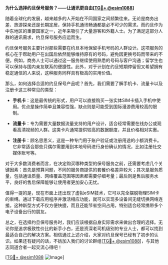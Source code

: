 **为什么选择约旦保号服务？——让通讯更自由[[TG💪+ @esim1088](https://t.me/s/esim1088)]**

随着全球化的发展，越来越多的人开始在不同国家之间频繁往来。无论是商务出差、旅游探亲还是长期定居，保持手机通讯畅通都是必不可少的需求。而约旦作为中东地区的重要国家之一，近年来吸引了大量游客和外籍人士。为了满足这部分人群的通讯需求，约旦保号服务应运而生。

约旦保号服务主要针对那些需要在约旦本地保留手机号码的人群设计。这项服务的核心在于帮助用户在出国后依然能够维持原有的号码，避免因更换号码而带来的不便。例如，商务人士可以通过这一服务继续使用熟悉的号码与客户沟通；留学生也可以保持与国内亲友联系的便捷性。此外，对于计划在约旦短期停留但又希望拥有稳定通信的人来说，这种服务同样具有极高的实用价值。

那么，如何选择合适的约旦保号产品呢？首先，我们需要了解手机卡、流量卡以及注册卡这三种常见的类型：

- **手机卡**：这是最传统的形式，用户可以直接购买一张实体SIM卡插入手机中使用。优点是操作简单且兼容性强，缺点则是可能受到国际漫游费用较高的限制。
  
- **流量卡**：专为需要大量数据流量支持的用户设计，适合经常需要在线办公或观看高清视频的人群。这类卡片通常提供较高的数据额度，并且价格相对实惠。

- **注册卡**：顾名思思义，这是一种专门用于账户验证或注册用途的小额消费卡。它非常适合那些只偶尔需要用到本地号码进行身份确认的情况，比如注册社交媒体账号等。

对于大多数消费者而言，在决定购买哪种类型的保号服务之前，还需要考虑几个关键因素：首先是预算问题，不同的服务商提供的套餐价格差异较大；其次是服务质量，包括通话质量、网络覆盖范围等因素都需要仔细考量；最后则是售后服务水平，良好的售后保障能够让使用者更加安心无忧。

值得一提的是，现在市面上还出现了虚拟eSIM技术，它可以完全摆脱物理SIM卡的束缚。通过下载应用程序并激活相应功能，就可以实现多设备间无缝切换网络连接。这种新型方式不仅方便快捷，而且还能节省空间占用，特别适合经常携带多个电子设备出行的朋友。

总之，在选择约旦保号服务时，我们应该根据自身实际需求来做出合理的选择。无论你是追求极致性价比的新手小白，还是资深老司机级别的专业人士，都可以找到最适合自己的解决方案。相信通过上述介绍，大家对约旦保号已经有了初步的认识。如果还有疑问的话，不妨加入我们的讨论群组[[TG💪+ @esim1088](https://t.me/s/esim1088)]，与其他志同道合者一起交流心得吧！

[[TG💪+ @esim1088](https://t.me/s/esim1088) ![Image](https://i.postimg.cc/4NQfJmqS/Snipaste-2025-05-13-00-14-12.png)]